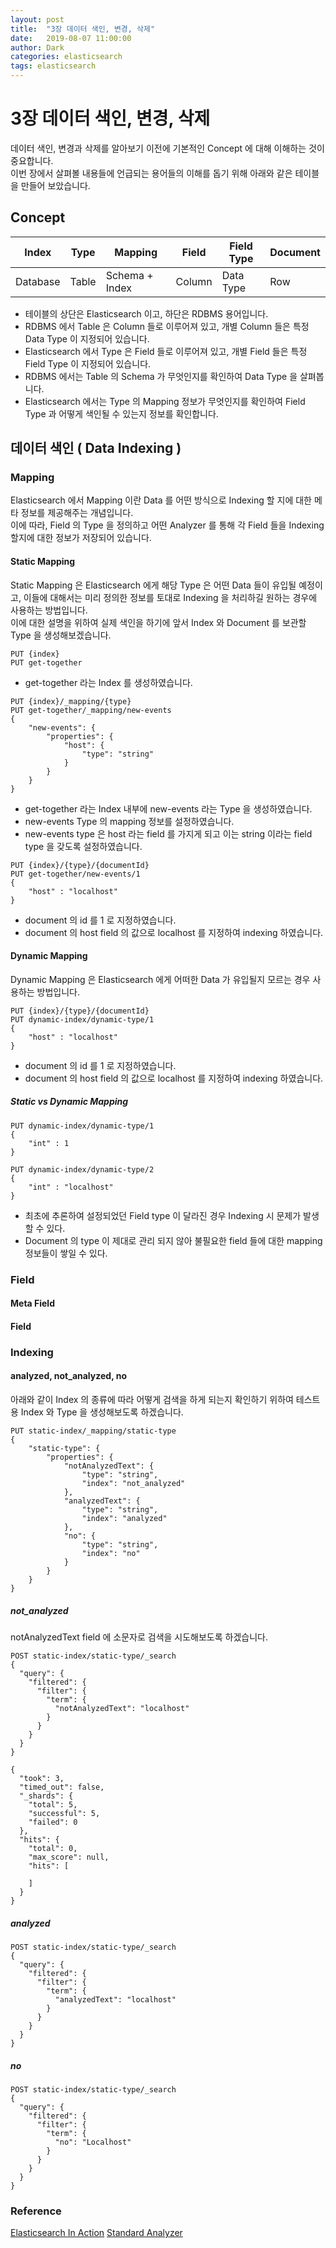 ```yaml
---
layout: post
title:  "3장 데이터 색인, 변경, 삭제"
date:   2019-08-07 11:00:00
author: Dark
categories: elasticsearch
tags: elasticsearch
---
```


# 3장 데이터 색인, 변경, 삭제

데이터 색인, 변경과 삭제를 알아보기 이전에 기본적인 Concept 에 대해 이해하는 것이 중요합니다.  
이번 장에서 살펴볼 내용들에 언급되는 용어들의 이해를 돕기 위해 아래와 같은 테이블을 만들어 보았습니다.        

## Concept

|   Index   | Type |    Mapping     | Field  | Field Type | Document |
|-----------|------|----------------|--------|------------|----------|
| Database  |Table | Schema + Index | Column |  Data Type |    Row   |

- 테이블의 상단은 Elasticsearch 이고, 하단은 RDBMS 용어입니다. 
- RDBMS 에서 Table 은 Column 들로 이루어져 있고, 개별 Column 들은 특정 Data Type 이 지정되어 있습니다.
- Elasticsearch 에서 Type 은 Field 들로 이루어져 있고, 개별 Field 들은 특정 Field Type 이 지정되어 있습니다. 
- RDBMS 에서는 Table 의 Schema 가 무엇인지를 확인하여 Data Type 을 살펴봅니다.
- Elasticsearch 에서는 Type 의 Mapping 정보가 무엇인지를 확인하여 Field Type 과 어떻게 색인될 수 있는지 정보를 확인합니다.

## 데이터 색인 ( Data Indexing )

### Mapping

Elasticsearch 에서 Mapping 이란 Data 를 어떤 방식으로 Indexing 할 지에 대한 메타 정보를 제공해주는 개념입니다.   
이에 따라, Field 의 Type 을 정의하고 어떤 Analyzer 를 통해 각 Field 들을 Indexing 할지에 대한 정보가 저장되어 있습니다.   

#### Static Mapping

Static Mapping 은 Elasticsearch 에게 해당 Type 은 어떤 Data 들이 유입될 예정이고, 이들에 대해서는 미리 정의한 정보를 토대로 Indexing 을 처리하길 원하는 경우에 사용하는 방법입니다.  
이에 대한 설명을 위하여 실제 색인을 하기에 앞서 Index 와 Document 를 보관할 Type 을 생성해보겠습니다.

```
PUT {index}
PUT get-together
```
- get-together 라는 Index 를 생성하였습니다.

```
PUT {index}/_mapping/{type}
PUT get-together/_mapping/new-events
{
    "new-events": {
        "properties": {
            "host": {
                "type": "string" 
            }
        }
    }
}
```
- get-together 라는 Index 내부에 new-events 라는 Type 을 생성하였습니다. 
- new-events Type 의 mapping 정보를 설정하였습니다.
- new-events type 은 host 라는 field 를 가지게 되고 이는 string 이라는 field type 을 갖도록 설정하였습니다.

```
PUT {index}/{type}/{documentId}
PUT get-together/new-events/1
{
    "host" : "localhost"
}
```
- document 의 id 를 1 로 지정하였습니다.
- document 의 host field 의 값으로 localhost 를 지정하여 indexing 하였습니다.

#### Dynamic Mapping

Dynamic Mapping 은 Elasticsearch 에게 어떠한 Data 가 유입될지 모르는 경우 사용하는 방법입니다.

```
PUT {index}/{type}/{documentId}
PUT dynamic-index/dynamic-type/1
{
    "host" : "localhost"
}
```
- document 의 id 를 1 로 지정하였습니다.
- document 의 host field 의 값으로 localhost 를 지정하여 indexing 하였습니다.

##### Static vs Dynamic Mapping
```
PUT dynamic-index/dynamic-type/1
{
    "int" : 1
}
```

```
PUT dynamic-index/dynamic-type/2
{
    "int" : "localhost"
}
```
- 최초에 추론하여 설정되었던 Field type 이 달라진 경우 Indexing 시 문제가 발생할 수 있다.
- Document 의 type 이 제대로 관리 되지 않아 불필요한 field 들에 대한 mapping 정보들이 쌓일 수 있다.

### Field

#### Meta Field

#### Field


### Indexing

#### analyzed, not_analyzed, no

아래와 같이 Index 의 종류에 따라 어떻게 검색을 하게 되는지 확인하기 위하여 테스트용 Index 와 Type 을 생성해보도록 하겠습니다.
```
PUT static-index/_mapping/static-type
{
    "static-type": {
        "properties": {
            "notAnalyzedText": {
                "type": "string",
                "index": "not_analyzed" 
            },
            "analyzedText": {
                "type": "string",
                "index": "analyzed" 
            },
            "no": {
                "type": "string",
                "index": "no" 
            }
        }
    }
}
```

##### not_analyzed

notAnalyzedText field 에 소문자로 검색을 시도해보도록 하겠습니다.
```
POST static-index/static-type/_search
{
  "query": {
    "filtered": {
      "filter": {
        "term": {
          "notAnalyzedText": "localhost"
        }
      }
    }
  }
}
```

```
{
  "took": 3,
  "timed_out": false,
  "_shards": {
    "total": 5,
    "successful": 5,
    "failed": 0
  },
  "hits": {
    "total": 0,
    "max_score": null,
    "hits": [

    ]
  }
}
```

##### analyzed

```
POST static-index/static-type/_search
{
  "query": {
    "filtered": {
      "filter": {
        "term": {
          "analyzedText": "localhost"
        }
      }
    }
  }
}
```

##### no
```
POST static-index/static-type/_search
{
  "query": {
    "filtered": {
      "filter": {
        "term": {
          "no": "Localhost"
        }
      }
    }
  }
}
```

### Reference
[Elasticsearch In Action]
[Standard Analyzer]

[Elasticsearch In Action]:      http://www.yes24.com/Product/Goods/33029174?Acode=101
[Standard Analyzer]:            https://www.elastic.co/guide/en/elasticsearch/reference/current/analysis-standard-analyzer.html
